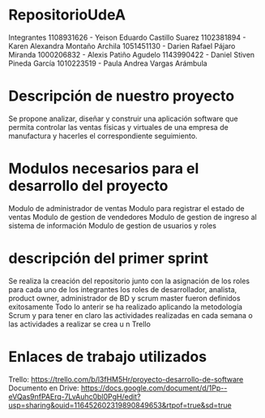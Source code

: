 # RepositorioUdeA
Integrantes 
1108931626 - Yeison Eduardo Castillo Suarez
1102381894 - Karen Alexandra Montaño Archila
1051451130 - Darien Rafael Pájaro Miranda
1000206832 - Alexis Patiño Agudelo
1143990422 - Daniel Stiven Pineda García
1010223519 - Paula Andrea Vargas Arámbula

# Descripción de nuestro proyecto 
Se propone analizar, diseñar y construir una aplicación software que permita 
controlar las ventas físicas y virtuales de una empresa de manufactura y 
hacerles el correspondiente seguimiento. 

# Modulos necesarios para el desarrollo del proyecto 

Modulo de administrador de ventas 
Modulo para registrar el estado de ventas 
Modulo de gestion de vendedores 
Modulo de gestion de ingreso al sistema de información
Modulo de gestion de usuarios y roles

# descripción del primer sprint
Se realiza la creación del repositorio junto con la asignación  de los roles para cada uno de los integrantes
los roles de desarrollador, analista, product owner, administrador de BD y scrum master fueron definidos exitosamente
Todo lo anterir se ha realizado aplicando la metodología Scrum
y para tener en claro las actividades realizadas en cada semana o las actividades a  realizar se crea u n Trello

# Enlaces de trabajo utilizados 
Trello: https://trello.com/b/l3fHM5Hr/proyecto-desarrollo-de-software
Documento en Drive: https://docs.google.com/document/d/1Pp--eVQas9nfPAErq-7LvAuhc0bl0PgH/edit?usp=sharing&ouid=116452602319890849653&rtpof=true&sd=true

